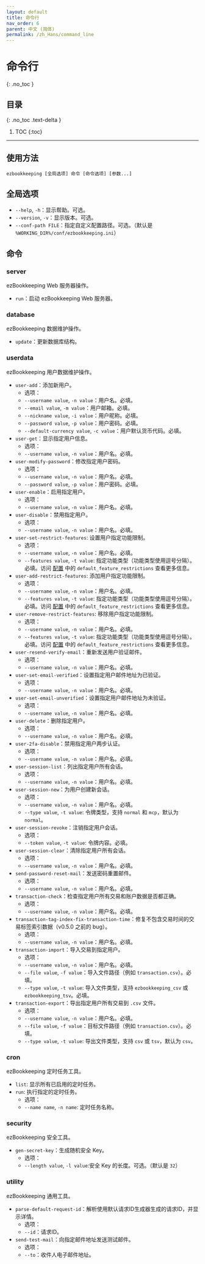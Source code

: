 ```yaml
---
layout: default
title: 命令行
nav_order: 6
parent: 中文 (简体)
permalink: /zh_Hans/command_line
---
```


# 命令行
{: .no_toc }

## 目录
{: .no_toc .text-delta }

1. TOC
{:toc}

---

## 使用方法

    ezbookkeeping [全局选项] 命令 [命令选项] [参数...]

## 全局选项

* `--help`, `-h`：显示帮助。可选。
* `--version`, `-v`：显示版本。可选。
* `--conf-path FILE`：指定自定义配置路径。可选。（默认是 `%WORKING_DIR%/conf/ezbookkeeping.ini`）

## 命令

### server

ezBookkeeping Web 服务器操作。

* `run`：启动 ezBookkeeping Web 服务器。

### database

ezBookkeeping 数据维护操作。

* `update`：更新数据库结构。

### userdata

ezBookkeeping 用户数据维护操作。

* `user-add`：添加新用户。
    * 选项：
    * `--username value`, `-n value`：用户名。必填。
    * `--email value`, `-m value`：用户邮箱。必填。
    * `--nickname value`, `-i value`：用户昵称。必填。
    * `--password value`, `-p value`：用户密码。必填。
    * `--default-currency value`, `-c value`：用户默认货币代码。必填。
* `user-get`：显示指定用户信息。
    * 选项：
    * `--username value`, `-n value`：用户名。必填。
* `user-modify-password`：修改指定用户密码。
    * 选项：
    * `--username value`, `-n value`：用户名。必填。
    * `--password value`, `-p value`：用户密码。必填。
* `user-enable`：启用指定用户。
    * 选项：
    * `--username value`, `-n value`：用户名。必填。
* `user-disable`：禁用指定用户。
    * 选项：
    * `--username value`, `-n value`：用户名。必填。
* `user-set-restrict-features`: 设置用户指定功能限制。
    * 选项：
    * `--username value`, `-n value`：用户名。必填。
    * `--features value`, `-t value`: 指定功能类型（功能类型使用逗号分隔）。必填。访问 [配置](/zh_Hans/configuration#用户) 中的 `default_feature_restrictions` 查看更多信息。
* `user-add-restrict-features`: 添加用户指定功能限制。
    * 选项：
    * `--username value`, `-n value`：用户名。必填。
    * `--features value`, `-t value`: 指定功能类型（功能类型使用逗号分隔）。必填。访问 [配置](/zh_Hans/configuration#用户) 中的 `default_feature_restrictions` 查看更多信息。
* `user-remove-restrict-features`: 移除用户指定功能限制。
    * 选项：
    * `--username value`, `-n value`：用户名。必填。
    * `--features value`, `-t value`: 指定功能类型（功能类型使用逗号分隔）。必填。访问 [配置](/zh_Hans/configuration#用户) 中的 `default_feature_restrictions` 查看更多信息。
* `user-resend-verify-email`：重新发送用户验证邮件。
    * 选项：
    * `--username value`, `-n value`：用户名。必填。
* `user-set-email-verified`：设置指定用户邮件地址为已验证。
    * 选项：
    * `--username value`, `-n value`：用户名。必填。
* `user-set-email-unverified`：设置指定用户邮件地址为未验证。
    * 选项：
    * `--username value`, `-n value`：用户名。必填。
* `user-delete`：删除指定用户。
    * 选项：
    * `--username value`, `-n value`：用户名。必填。
* `user-2fa-disable`：禁用指定用户两步认证。
    * 选项：
    * `--username value`, `-n value`：用户名。必填。
* `user-session-list`：列出指定用户所有会话。
    * 选项：
    * `--username value`, `-n value`：用户名。必填。
* `user-session-new`：为用户创建新会话。
    * 选项：
    * `--username value`, `-n value`：用户名。必填。
    * `--type value`, `-t value`: 令牌类型，支持 `normal` 和 `mcp`，默认为 `normal`。
* `user-session-revoke`：注销指定用户会话。
    * 选项：
    * `--token value`, `-t value`: 令牌内容。必填。
* `user-session-clear`：清除指定用户所有会话。
    * 选项：
    * `--username value`, `-n value`：用户名。必填。
* `send-password-reset-mail`：发送密码重置邮件。
    * 选项：
    * `--username value`, `-n value`：用户名。必填。
* `transaction-check`：检查指定用户所有交易和账户数据是否都正确。
    * 选项：
    * `--username value`, `-n value`：用户名。必填。
* `transaction-tag-index-fix-transaction-time`：修复不包含交易时间的交易标签索引数据（v0.5.0 之前的 bug）。
    * 选项：
    * `--username value`, `-n value`：用户名。必填。
* `transaction-import`：导入交易到指定用户。
    * 选项：
    * `--username value`, `-n value`：用户名。必填。
    * `--file value`, `-f value`：导入文件路径（例如 `transaction.csv`）。必填。
    * `--type value`, `-t value`: 导入文件类型，支持 `ezbookkeeping_csv` 或 `ezbookkeeping_tsv`。必填。
* `transaction-export`：导出指定用户所有交易到 `.csv` 文件。
    * 选项：
    * `--username value`, `-n value`：用户名。必填。
    * `--file value`, `-f value`：目标文件路径（例如 `transaction.csv`）。必填。
    * `--type value`, `-t value`: 导出文件类型，支持 `csv` 或 `tsv`，默认为 `csv`。

### cron

ezBookkeeping 定时任务工具。

* `list`: 显示所有已启用的定时任务。
* `run`: 执行指定的定时任务。
    * 选项：
    * `--name name`, `-n name`: 定时任务名称。

### security

ezBookkeeping 安全工具。

* `gen-secret-key`：生成随机安全 Key。
    * 选项：
    * `--length value`, `-l value`:安全 Key 的长度。可选。（默认是 `32`）

### utility

ezBookkeeping 通用工具。

* `parse-default-request-id`：解析使用默认请求ID生成器生成的请求ID，并显示详情。
    * 选项：
    * `--id`：请求ID。
* `send-test-mail`：向指定邮件地址发送测试邮件。
    * 选项：
    * `--to`：收件人电子邮件地址。